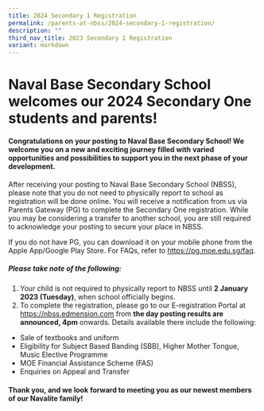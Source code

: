 ```yaml
---
title: 2024 Secondary 1 Registration
permalink: /parents-at-nbss/2024-secondary-1-registration/
description: ""
third_nav_title: 2023 Secondary 1 Registration
variant: markdown
---
```

# Naval Base Secondary School welcomes our 2024 Secondary One students and parents!

#### Congratulations on your posting to Naval Base Secondary School! We welcome you on a new and exciting journey filled with varied opportunities and possibilities to support you in the next phase of your development.

<p>After receiving your posting to Naval Base Secondary School (NBSS), please note that you do not need to physically report to school as registration will be done online. You will receive a notification from us via Parents Gateway (PG) to complete the Secondary One registration. While you may be considering a transfer to another school, you are still required to acknowledge your posting to secure your place in NBSS.&nbsp;</p>
<p>If you do not have PG,&nbsp;you can download it on your mobile phone from the Apple App/Google Play Store. For FAQs, refer to <a href="https://pg.moe.edu.sg/faq">https://pg.moe.edu.sg/faq</a>.</p>

##### Please take note of the following:
1. Your child is not required to physically report to NBSS until **2 January 2023 (Tuesday)**, when school officially begins. 
2. To complete the registration, please go to our E-registration Portal at <a href="https://nbss.edmension.com">https://nbss.edmension.com</a>
from **the day posting results are announced, 4pm** onwards. Details available there include the following:
* Sale of textbooks and uniform
* Eligibility for Subject Based Banding (SBB), Higher Mother Tongue, Music Elective Programme
* MOE Financial Assistance Scheme (FAS)
* Enquiries on Appeal and Transfer

#### Thank you, and we look forward to meeting you as our newest members of our Navalite family!